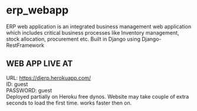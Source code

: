 # erp_webapp
ERP web application is an integrated business management web application which includes critical business processes like Inventory management, stock allocation, procurement etc. Built in Django using Django-RestFramework

## WEB APP LIVE AT 
URL: https://djerp.herokuapp.com/ \
ID: guest\
PASSWORD: guest\
Deployed partially on Heroku free dynos. Website may take couple of extra seconds to load the first time. works faster then on.
